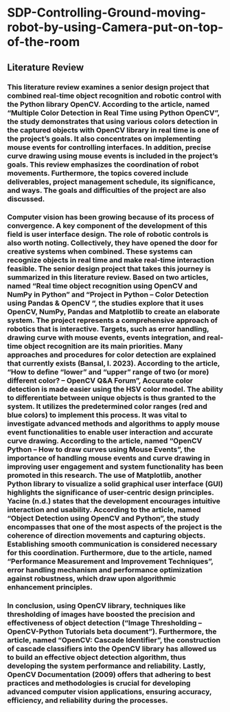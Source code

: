 # SDP-Controlling-Ground-moving-robot-by-using-Camera-put-on-top-of-the-room
## Literature Review
### This literature review examines a senior design project that combined real-time object recognition and robotic control with the Python library OpenCV. According to the article, named “Multiple Color Detection in Real Time using Python OpenCV”, the study demonstrates that using various colors detection in the captured objects with OpenCV library in real time is one of the project’s goals. It also concentrates on implementing mouse events for controlling interfaces. In addition, precise curve drawing using mouse events is included in the project’s goals. This review emphasizes the coordination of robot movements. Furthermore, the topics covered include deliverables, project management schedule, its significance, and ways. The goals and difficulties of the project are also discussed.  
### Computer vision has been growing because of its process of convergence. A key component of the development of this field is user interface design. The role of robotic controls is also worth noting. Collectively, they have opened the door for creative systems when combined. These systems can recognize objects in real time and make real-time interaction feasible. The senior design project that takes this journey is summarized in this literature review. Based on two articles, named “Real time object recognition using OpenCV and NumPy in Python” and “Project in Python – Color Detection using Pandas & OpenCV “, the studies explore that it uses OpenCV, NumPy, Pandas and Matplotlib to create an elaborate system. The project represents a comprehensive approach of robotics that is interactive.  Targets, such as error handling, drawing curve with mouse events, events integration, and real-time object recognition are its main priorities. Many approaches and procedures for color detection are explained that currently exists (Bansal, I. 2023). According to the article, “How to define “lower” and “upper” range of two (or more) different color? – OpenCV Q&A Forum”, Accurate color detection is made easier using the HSV color model. The ability to differentiate between unique objects is thus granted to the system. It utilizes the predetermined color ranges (red and blue colors) to implement this process. It was vital to investigate advanced methods and algorithms to apply mouse event functionalities to enable user interaction and accurate curve drawing. According to the article, named “OpenCV Python – How to draw curves using Mouse Events”, the importance of handling mouse events and curve drawing in improving user engagement and system functionality has been promoted in this research. The use of Matplotlib, another Python library to visualize a solid graphical user interface (GUI) highlights the significance of user-centric design principles. Yacine (n.d.) states that the development encourages intuitive interaction and usability. According to the article, named “Object Detection using OpenCV and Python”, the study encompasses that one of the most aspects of the project is the coherence of direction movements and capturing objects. Establishing smooth communication is considered necessary for this coordination. Furthermore, due to the article, named “Performance Measurement and Improvement Techniques”, error handling mechanism and performance optimization against robustness, which draw upon algorithmic enhancement principles.  
### In conclusion, using OpenCV library, techniques like thresholding of images have boosted the precision and effectiveness of object detection (“Image Thresholding – OpenCV-Python Tutorials beta document”). Furthermore, the article, named “OpenCV: Cascade Identifier”, the construction of cascade classifiers into the OpenCV library has allowed us to build an effective object detection algorithm, thus developing the system performance and reliability. Lastly, OpenCV Documentation (2009) offers that adhering to best practices and methodologies is crucial for developing advanced computer vision applications, ensuring accuracy, efficiency, and reliability during the processes.  

